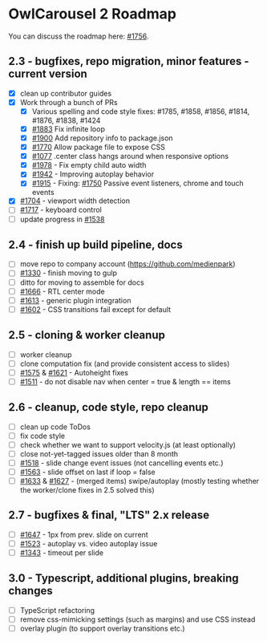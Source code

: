 # OwlCarousel 2 Roadmap

You can discuss the roadmap here: [#1756](https://github.com/OwlCarousel2/OwlCarousel2/issues/1756).

## 2.3 - bugfixes, repo migration, minor features - current version

 - [x] clean up contributor guides
 - [x] Work through a bunch of PRs
    - [x] Various spelling and code style fixes: #1785, #1858, #1856, #1814, #1876, #1838, #1424
    - [x] [#1883](https://github.com/OwlCarousel2/OwlCarousel2/pull/1883) Fix infinite loop
    - [x] [#1900](https://github.com/OwlCarousel2/OwlCarousel2/pull/1900) Add repository info to package.json
    - [x] [#1770](https://github.com/OwlCarousel2/OwlCarousel2/pull/1770) Allow package file to expose CSS
    - [x] [#1077](https://github.com/OwlCarousel2/OwlCarousel2/pull/1077) .center class hangs around when responsive options
    - [x] [#1978](https://github.com/OwlCarousel2/OwlCarousel2/pull/1978) - Fix empty child auto width
    - [x] [#1942](https://github.com/OwlCarousel2/OwlCarousel2/pull/1942) - Improving autoplay behavior
    - [x] [#1915](https://github.com/OwlCarousel2/OwlCarousel2/pull/1915) - Fixing: [#1750](https://github.com/OwlCarousel2/OwlCarousel2/issues/1750) Passive event listeners, chrome and touch events
 - [x] [#1704](https://github.com/OwlCarousel2/OwlCarousel2/issues/1704) - viewport width detection
 - [ ] [#1717](https://github.com/OwlCarousel2/OwlCarousel2/issues/1717) - keyboard control
 - [ ] update progress in [#1538](https://github.com/OwlCarousel2/OwlCarousel2/issues/1538)

## 2.4 - finish up build pipeline, docs

 - [ ] move repo to company account (https://github.com/medienpark)
 - [ ] [#1330](https://github.com/OwlCarousel2/OwlCarousel2/issues/1330) - finish moving to gulp
 - [ ] ditto for moving to assemble for docs
 - [ ] [#1666](https://github.com/OwlCarousel2/OwlCarousel2/issues/1666) - RTL center mode
 - [ ] [#1613](https://github.com/OwlCarousel2/OwlCarousel2/issues/1613) - generic plugin integration
 - [ ] [#1602](https://github.com/OwlCarousel2/OwlCarousel2/issues/1602) - CSS transitions fail except for default

## 2.5 - cloning & worker cleanup

 - [ ] worker cleanup
 - [ ] clone computation fix (and provide consistent access to slides)
 - [ ] [#1575](https://github.com/OwlCarousel2/OwlCarousel2/issues/1575) & [#1621](https://github.com/OwlCarousel2/OwlCarousel2/issues/1621) - Autoheight fixes
 - [ ] [#1511](https://github.com/OwlCarousel2/OwlCarousel2/issues/1511) - do not disable nav when center = true & length == items

## 2.6 - cleanup, code style, repo cleanup

 - [ ] clean up code ToDos
 - [ ] fix code style
 - [ ] check whether we want to support velocity.js (at least optionally)
 - [ ] close not-yet-tagged issues older than 8 month
 - [ ] [#1518](https://github.com/OwlCarousel2/OwlCarousel2/issues/1518) - slide change event issues (not cancelling events etc.)
 - [ ] [#1563](https://github.com/OwlCarousel2/OwlCarousel2/issues/1563) - slide offset on last if loop = false
 - [ ] [#1633](https://github.com/OwlCarousel2/OwlCarousel2/issues/1633) & [#1627](https://github.com/OwlCarousel2/OwlCarousel2/issues/1627) - (merged items) swipe/autoplay (mostly testing whether the worker/clone fixes in 2.5 solved this)

## 2.7 - bugfixes & final, "LTS" 2.x release

 - [ ] [#1647](https://github.com/OwlCarousel2/OwlCarousel2/issues/1647) - 1px from prev. slide on current
 - [ ] [#1523](https://github.com/OwlCarousel2/OwlCarousel2/issues/1523) - autoplay vs. video autoplay issue
 - [ ] [#1343](https://github.com/OwlCarousel2/OwlCarousel2/issues/1343) - timeout per slide

## 3.0 - Typescript, additional plugins, breaking changes

 - [ ] TypeScript refactoring
 - [ ] remove css-mimicking settings (such as margins) and use CSS instead
 - [ ] overlay plugin (to support overlay transitions etc.)
